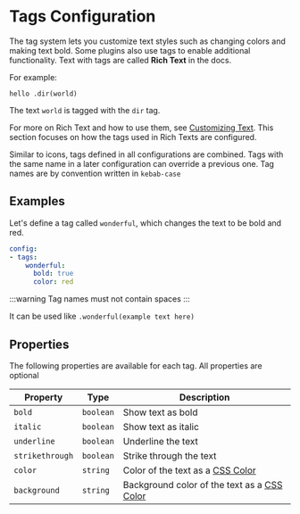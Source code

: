 # Tags Configuration
The tag system lets you customize text styles such as changing colors and
making text bold. Some plugins also use tags to enable additional functionality.
Text with tags are called **Rich Text** in the docs. 

For example:
```
hello .dir(world)
```
The text `world` is tagged with the `dir` tag.

For more on Rich Text and how to use them, see [Customizing Text](../customizing-text.md).
This section focuses on how the tags used in Rich Texts are configured.

Similar to icons, tags defined in all configurations are combined.
Tags with the same name in a later configuration can override a previous one.
Tag names are by convention written in `kebab-case`

## Examples
Let's define a tag called `wonderful`, which changes the text to be bold and red.
```yaml
config:
- tags:
    wonderful:
      bold: true
      color: red
```
:::warning
Tag names must not contain spaces
:::

It can be used like `.wonderful(example text here)`

## Properties
The following properties are available for each tag. All properties are optional

|Property|Type|Description|
|-|-|-|
|`bold`|`boolean`|Show text as bold|
|`italic`|`boolean`|Show text as italic|
|`underline`|`boolean`|Underline the text|
|`strikethrough`|`boolean`|Strike through the text|
|`color`|`string`|Color of the text as a [CSS Color](https://www.w3schools.com/cssref/css_colors.php)|
|`background`|`string`|Background color of the text as a [CSS Color](https://www.w3schools.com/cssref/css_colors.php)|
      
